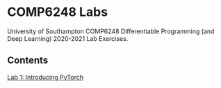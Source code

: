 # COMP6248 Labs
University of Southampton COMP6248 Differentiable Programming (and Deep Learning) 2020-2021 Lab Exercises.

## Contents
[Lab 1: Introducing PyTorch](lab_1)
